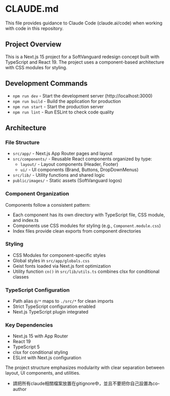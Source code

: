 # CLAUDE.md

This file provides guidance to Claude Code (claude.ai/code) when working with code in this repository.

## Project Overview

This is a Next.js 15 project for a SoftVanguard redesign concept built with TypeScript and React 19. The project uses a component-based architecture with CSS modules for styling.

## Development Commands

- `npm run dev` - Start the development server (http://localhost:3000)
- `npm run build` - Build the application for production
- `npm run start` - Start the production server
- `npm run lint` - Run ESLint to check code quality

## Architecture

### File Structure

- `src/app/` - Next.js App Router pages and layout
- `src/components/` - Reusable React components organized by type:
  - `layout/` - Layout components (Header, Footer)
  - `ui/` - UI components (Brand, Buttons, DropDownMenus)
- `src/lib/` - Utility functions and shared logic
- `public/images/` - Static assets (SoftVanguard logos)

### Component Organization

Components follow a consistent pattern:

- Each component has its own directory with TypeScript file, CSS module, and index.ts
- Components use CSS modules for styling (e.g., `Component.module.css`)
- Index files provide clean exports from component directories

### Styling

- CSS Modules for component-specific styles
- Global styles in `src/app/globals.css`
- Geist fonts loaded via Next.js font optimization
- Utility function `cn()` in `src/lib/utils.ts` combines clsx for conditional classes

### TypeScript Configuration

- Path alias `@/*` maps to `./src/*` for clean imports
- Strict TypeScript configuration enabled
- Next.js TypeScript plugin integrated

### Key Dependencies

- Next.js 15 with App Router
- React 19
- TypeScript 5
- clsx for conditional styling
- ESLint with Next.js configuration

The project structure emphasizes modularity with clear separation between layout, UI components, and utilities.

- 請把所有claude相關檔案放置在gitignore中，並且不要把你自己設置為co-author

